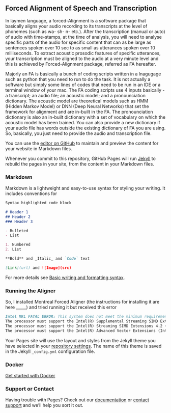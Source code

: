 ## Forced Alignment of Speech and Transcription

In laymen language, a forced-Alignment is a software package that basically aligns your audio recording to its transcripts at the level of phonemes (such as wa- sh- n- etc.). After the transcription (manual or auto) of audio with time-stamps, at the time of analysis, you will need to analyse specific parts of the audio for specific content that can as be large as sentences spoken over 10 sec to as small as utterances spoken over 10 milliseconds. To extract acoustic prosodic features of specific utterances, your transcription must be aligned to the audio at a very minute level and this is achieved by Forced-Alignment package, referred as FA hereafter.

Majorly an FA is basically a bunch of coding scripts written in a lnagugage such as python that you need to run to do the task. It is not actually a software but simply some lines of codes that need to be run in an IDE or a terminal window of your mac. The FA coding scripts use 4 inputs basically - a transcript; an audio file; an acoustic model; and a pronounciation dictionary. The acoustic model are theoretical models such as HMM (Hidden Markov Model) or DNN (Deep Neural Networks) that set the framework for alignment and are in-built in the FA. The pronounciation dictionary is also an in-built dictionary with a set of vocabulary on which the acoustic model has been trained. You can also provide a new dictionary if your audio file has words outside the existing dictionary of FA you are using. So, basically, you just need to provide the audio and transcription file.

You can use the [editor on GitHub](https://github.com/pawangupta-1/Analysing-speech/edit/main/README.md) to maintain and preview the content for your website in Markdown files.

Whenever you commit to this repository, GitHub Pages will run [Jekyll](https://jekyllrb.com/) to rebuild the pages in your site, from the content in your Markdown files.

### Markdown

Markdown is a lightweight and easy-to-use syntax for styling your writing. It includes conventions for

```markdown
Syntax highlighted code block

# Header 1
## Header 2
### Header 3

- Bulleted
- List

1. Numbered
2. List

**Bold** and _Italic_ and `Code` text

[Link](url) and ![Image](src)
```

For more details see [Basic writing and formatting syntax](https://docs.github.com/en/github/writing-on-github/getting-started-with-writing-and-formatting-on-github/basic-writing-and-formatting-syntax).

### Running the Aligner
So, I installed Montreal Forced Aligner (the instructions for installing it are here _____) and tried running it but received this error

```markdown
Intel MKL FATAL ERROR: This system does not meet the minimum requirements for use of the Intel(R) Math Kernel Library.
The processor must support the Intel(R) Supplemental Streaming SIMD Extensions 3 (Intel(R) SSSE3) instructions.
The processor must support the Intel(R) Streaming SIMD Extensions 4.2 (Intel(R) SSE4.2) instructions.
The processor must support the Intel(R) Advanced Vector Extensions (Intel(R) AVX) instructions.
```

Your Pages site will use the layout and styles from the Jekyll theme you have selected in your [repository settings](https://github.com/pawangupta-1/Analysing-speech/settings/pages). The name of this theme is saved in the Jekyll `_config.yml` configuration file.

### Docker
[Get started with Docker](https://docs.docker.com/get-started/)

### Support or Contact

Having trouble with Pages? Check out our [documentation](https://docs.github.com/categories/github-pages-basics/) or [contact support](https://support.github.com/contact) and we’ll help you sort it out.

